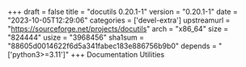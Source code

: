 +++
draft = false
title = "docutils 0.20.1-1"
version = "0.20.1-1"
date = "2023-10-05T12:29:06"
categories = ['devel-extra']
upstreamurl = "https://sourceforge.net/projects/docutils"
arch = "x86_64"
size = "824444"
usize = "3968456"
sha1sum = "88605d0014622f6d5a341fabec183e886756b9b0"
depends = "['python3>=3.11']"
+++
Documentation Utilities